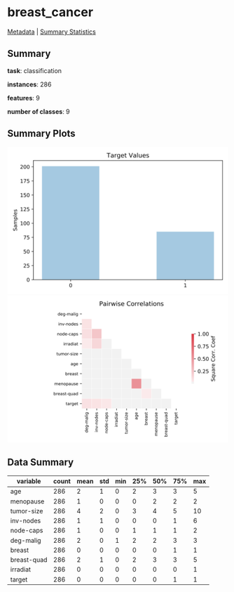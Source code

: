 # breast_cancer

[Metadata](metadata.yaml) | [Summary Statistics](summary_stats.csv)

## Summary

**task**: classification

**instances**: 286

**features**: 9

**number of classes**: 9

## Summary Plots

![Labels](label.svg)
![Corr](corr.svg)

## Data Summary

|	variable	|	count	|	mean	|	std	|	min	|	25%	|	50%	|	75%	|	max|
| --- | --- | --- | --- | --- | --- | --- | --- | --- |
|	age	|	286	|	2	|	1	|	0	|	2	|	3	|	3	|	5
|	menopause	|	286	|	1	|	0	|	0	|	0	|	2	|	2	|	2
|	tumor-size	|	286	|	4	|	2	|	0	|	3	|	4	|	5	|	10
|	inv-nodes	|	286	|	1	|	1	|	0	|	0	|	0	|	1	|	6
|	node-caps	|	286	|	1	|	0	|	0	|	1	|	1	|	1	|	2
|	deg-malig	|	286	|	2	|	0	|	1	|	2	|	2	|	3	|	3
|	breast	|	286	|	0	|	0	|	0	|	0	|	0	|	1	|	1
|	breast-quad	|	286	|	2	|	1	|	0	|	2	|	3	|	3	|	5
|	irradiat	|	286	|	0	|	0	|	0	|	0	|	0	|	0	|	1
|	target	|	286	|	0	|	0	|	0	|	0	|	0	|	1	|	1

